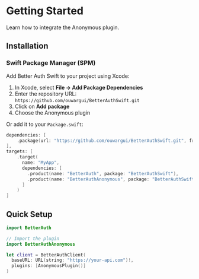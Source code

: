 # Getting Started

Learn how to integrate the Anonymous plugin.

## Installation

### Swift Package Manager (SPM)

Add Better Auth Swift to your project using Xcode:

1. In Xcode, select **File → Add Package Dependencies**
2. Enter the repository URL: `https://github.com/ouwargui/BetterAuthSwift.git`
3. Click on **Add package**
4. Choose the Anonymous plugin

Or add it to your `Package.swift`:

```swift
dependencies: [
    .package(url: "https://github.com/ouwargui/BetterAuthSwift.git", from: "2.0.0")
],
targets: [
    .target(
      name: "MyApp",
      dependencies: [
        .product(name: "BetterAuth", package: "BetterAuthSwift"),
        .product(name: "BetterAuthAnonymous", package: "BetterAuthSwift"),
      ]
    )
]
```

## Quick Setup

```swift
import BetterAuth

// Import the plugin
import BetterAuthAnonymous

let client = BetterAuthClient(
  baseURL: URL(string: "https://your-api.com")!,
  plugins: [AnonymousPlugin()]
)
```
